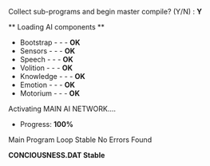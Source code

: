  Collect sub-programs and begin master compile? (Y/N) : **Y**

  ** Loading AI components **

  - Bootstrap   -  -  -  **OK**
  - Sensors     -  -  -  **OK**
  - Speech      -  -  -  **OK**
  - Volition    -  -  -  **OK**
  - Knowledge   -  -  -  **OK**
  - Emotion     -  -  -  **OK**
  - Motorium    -  -  -  **OK**

  Activating MAIN AI NETWORK....
  -  Progress: **100%**
  
Main Program Loop Stable
No Errors Found

  **CONCIOUSNESS.DAT Stable**
